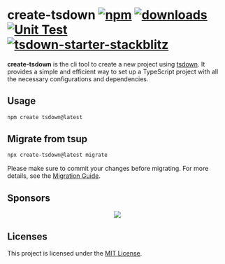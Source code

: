 # create-tsdown [![npm](https://img.shields.io/npm/v/create-tsdown.svg)](https://npmjs.com/package/create-tsdown) [![downloads](https://img.shields.io/npm/dm/create-tsdown.svg)](https://npmjs.com/package/create-tsdown) [![Unit Test](https://github.com/gugustinette/create-tsdown/actions/workflows/unit-test.yml/badge.svg)](https://github.com/gugustinette/create-tsdown/actions/workflows/unit-test.yml) [![tsdown-starter-stackblitz](https://developer.stackblitz.com/img/open_in_stackblitz_small.svg)](https://stackblitz.com/github/rolldown/tsdown-starter-stackblitz)

**create-tsdown** is the cli tool to create a new project using [tsdown](https://tsdown.dev). It provides a simple and efficient way to set up a TypeScript project with all the necessary configurations and dependencies.

## Usage

```bash
npm create tsdown@latest
```

## Migrate from tsup

```bash
npx create-tsdown@latest migrate
```

Please make sure to commit your changes before migrating. For more details, see the [Migration Guide](https://tsdown.dev/guide/migrate-from-tsup).

## Sponsors

<p align="center">
  <a href="https://cdn.jsdelivr.net/gh/sxzz/sponsors/sponsors.svg">
    <img src='https://cdn.jsdelivr.net/gh/sxzz/sponsors/sponsors.svg'/>
  </a>
</p>

## Licenses

This project is licensed under the [MIT License](LICENSE).
